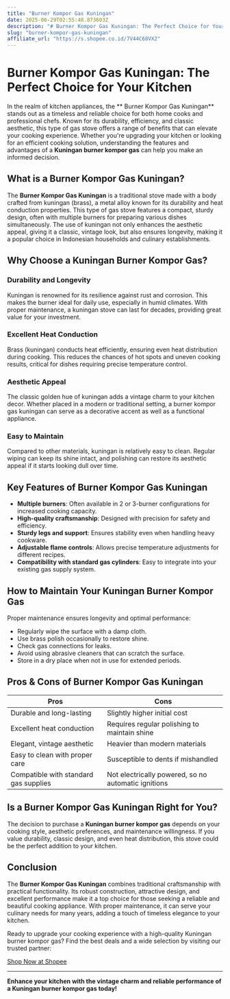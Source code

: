 ```yaml
---
title: "Burner Kompor Gas Kuningan"
date: 2025-06-29T02:55:48.873603Z
description: "# Burner Kompor Gas Kuningan: The Perfect Choice for Your Kitchen..."
slug: "burner-kompor-gas-kuningan"
affiliate_url: "https://s.shopee.co.id/7V44C68VX2"
---
```

# Burner Kompor Gas Kuningan: The Perfect Choice for Your Kitchen

In the realm of kitchen appliances, the ** Burner Kompor Gas Kuningan** stands out as a timeless and reliable choice for both home cooks and professional chefs. Known for its durability, efficiency, and classic aesthetic, this type of gas stove offers a range of benefits that can elevate your cooking experience. Whether you're upgrading your kitchen or looking for an efficient cooking solution, understanding the features and advantages of a **Kuningan burner kompor gas** can help you make an informed decision.

## What is a Burner Kompor Gas Kuningan?

The **Burner Kompor Gas Kuningan** is a traditional stove made with a body crafted from kuningan (brass), a metal alloy known for its durability and heat conduction properties. This type of gas stove features a compact, sturdy design, often with multiple burners for preparing various dishes simultaneously. The use of kuningan not only enhances the aesthetic appeal, giving it a classic, vintage look, but also ensures longevity, making it a popular choice in Indonesian households and culinary establishments.

## Why Choose a Kuningan Burner Kompor Gas?

### Durability and Longevity
Kuningan is renowned for its resilience against rust and corrosion. This makes the burner ideal for daily use, especially in humid climates. With proper maintenance, a kuningan stove can last for decades, providing great value for your investment.

### Excellent Heat Conduction
Brass (kuningan) conducts heat efficiently, ensuring even heat distribution during cooking. This reduces the chances of hot spots and uneven cooking results, critical for dishes requiring precise temperature control.

### Aesthetic Appeal
The classic golden hue of kuningan adds a vintage charm to your kitchen decor. Whether placed in a modern or traditional setting, a burner kompor gas kuningan can serve as a decorative accent as well as a functional appliance.

### Easy to Maintain
Compared to other materials, kuningan is relatively easy to clean. Regular wiping can keep its shine intact, and polishing can restore its aesthetic appeal if it starts looking dull over time.

## Key Features of Burner Kompor Gas Kuningan

- **Multiple burners**: Often available in 2 or 3-burner configurations for increased cooking capacity.
- **High-quality craftsmanship**: Designed with precision for safety and efficiency.
- **Sturdy legs and support**: Ensures stability even when handling heavy cookware.
- **Adjustable flame controls**: Allows precise temperature adjustments for different recipes.
- **Compatibility with standard gas cylinders**: Easy to integrate into your existing gas supply system.

## How to Maintain Your Kuningan Burner Kompor Gas

Proper maintenance ensures longevity and optimal performance:
- Regularly wipe the surface with a damp cloth.
- Use brass polish occasionally to restore shine.
- Check gas connections for leaks.
- Avoid using abrasive cleaners that can scratch the surface.
- Store in a dry place when not in use for extended periods.

## Pros & Cons of Burner Kompor Gas Kuningan

| Pros | Cons |
| --- | --- |
| Durable and long-lasting | Slightly higher initial cost |
| Excellent heat conduction | Requires regular polishing to maintain shine |
| Elegant, vintage aesthetic | Heavier than modern materials |
| Easy to clean with proper care | Susceptible to dents if mishandled |
| Compatible with standard gas supplies | Not electrically powered, so no automatic ignitions |

## Is a Burner Kompor Gas Kuningan Right for You?

The decision to purchase a **Kuningan burner kompor gas** depends on your cooking style, aesthetic preferences, and maintenance willingness. If you value durability, classic design, and even heat distribution, this stove could be the perfect addition to your kitchen.

## Conclusion

The **Burner Kompor Gas Kuningan** combines traditional craftsmanship with practical functionality. Its robust construction, attractive design, and excellent performance make it a top choice for those seeking a reliable and beautiful cooking appliance. With proper maintenance, it can serve your culinary needs for many years, adding a touch of timeless elegance to your kitchen.

Ready to upgrade your cooking experience with a high-quality Kuningan burner kompor gas? Find the best deals and a wide selection by visiting our trusted partner:

[Shop Now at Shopee](https://s.shopee.co.id/7V44C68VX2)

---

**Enhance your kitchen with the vintage charm and reliable performance of a Kuningan burner kompor gas today!**
